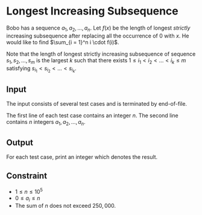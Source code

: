# Longest Increasing Subsequence

Bobo has a sequence $a_1, a_2, \dots, a_n$.
Let $f(x)$ be the length of longest *strictly* increasing subsequence after replacing all the occurrence of $0$ with $x$.
He would like to find $\sum_{i = 1}^n i \cdot f(i)$.

Note that the length of longest strictly increasing subsequence of sequence $s_1, s_2, \dots, s_m$ is the largest $k$
such that there exists $1 \leq i_1 < i_2 < \dots < i_k \leq m$ satisfying $s_{i_1} < s_{i_2} < \dots < s_{i_k}$.

## Input

The input consists of several test cases and is terminated by end-of-file.

The first line of each test case contains an integer $n$.
The second line contains $n$ integers $a_1, a_2, \dots, a_n$.

## Output

For each test case, print an integer which denotes the result.

## Constraint

* $1 \leq n \leq 10^5$
* $0 \leq a_i \leq n$
* The sum of $n$ does not exceed $250,000$.

<!--SAMPLES-->
